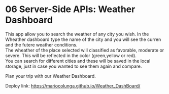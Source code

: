 # 06 Server-Side APIs: Weather Dashboard

This app allow you to search the weather of any city you wish. In the Wheather dashboard type the name of the city 
and you will see the curren and the futere weather conditions.  
The wheather of the place selected will classified as favorable, moderate or severe. This will be reflected in the color (green,yellow or red).  
You can search for different cities and these will be saved in the local storage, just in case you wanted to see them again and compare.  

Plan your trip with our Weather Dashboard. 


Deploy link: https://mariocolunga.github.io/Weather_DashBoard/
